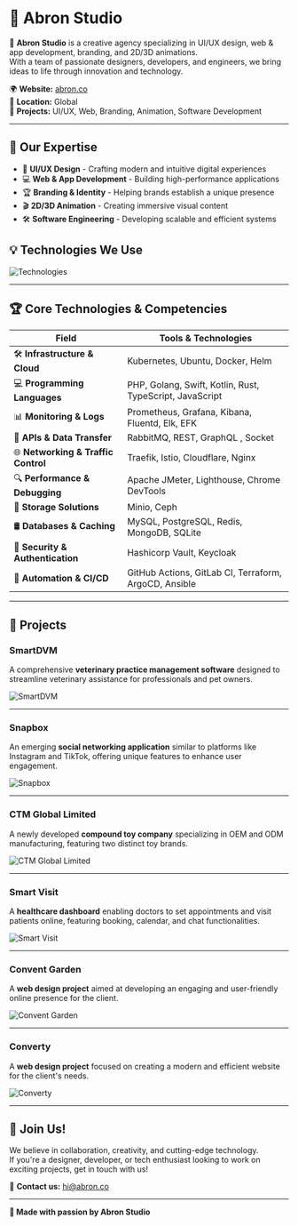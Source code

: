 # 🌟 Abron Studio

🚀 **Abron Studio** is a creative agency specializing in UI/UX design, web & app development, branding, and 2D/3D animations.  
With a team of passionate designers, developers, and engineers, we bring ideas to life through innovation and technology.

🌍 **Website:** [abron.co](https://abron.co)  
📍 **Location:** Global  
💼 **Projects:** UI/UX, Web, Branding, Animation, Software Development  

---

## 📌 Our Expertise
- 🎨 **UI/UX Design** - Crafting modern and intuitive digital experiences  
- 💻 **Web & App Development** - Building high-performance applications  
- 🏆 **Branding & Identity** - Helping brands establish a unique presence  
- 🎬 **2D/3D Animation** - Creating immersive visual content  
- 🛠 **Software Engineering** - Developing scalable and efficient systems  

## 💡 Technologies We Use
![Technologies](https://skillicons.dev/icons?i=swift,php,laravel,android,kotlin,flutter,rust,go,mysql,mongodb,redis,wordpress)

---

## 🏆 Core Technologies & Competencies

| **Field** | **Tools & Technologies** |
|-----------|--------------------------|
| 🛠 **Infrastructure & Cloud** | Kubernetes, Ubuntu, Docker, Helm |
| 💻 **Programming Languages** | PHP, Golang, Swift, Kotlin, Rust, TypeScript, JavaScript |
| 📊 **Monitoring & Logs** | Prometheus, Grafana, Kibana, Fluentd, Elk, EFK |
| 🔗 **APIs & Data Transfer** | RabbitMQ, REST, GraphQL , Socket |
| 🌐 **Networking & Traffic Control** | Traefik, Istio, Cloudflare, Nginx |
| 🔍 **Performance & Debugging** | Apache JMeter, Lighthouse, Chrome DevTools |
| 📁 **Storage Solutions** | Minio, Ceph |
| 🛢 **Databases & Caching** | MySQL, PostgreSQL, Redis, MongoDB, SQLite |
| 🔐 **Security & Authentication** | Hashicorp Vault, Keycloak |
| 🔄 **Automation & CI/CD** | GitHub Actions, GitLab CI, Terraform, ArgoCD, Ansible |

---

## 🚀 Projects

### **SmartDVM**
A comprehensive **veterinary practice management software** designed to streamline veterinary assistance for professionals and pet owners.  

![SmartDVM](https://api.abron.co/storage/projects/QedjhzNOgGi18ze2yyEfQXxxcdy32fHSRPtLhiF0.png)

---

### **Snapbox**
An emerging **social networking application** similar to platforms like Instagram and TikTok, offering unique features to enhance user engagement.  

![Snapbox](https://api.abron.co/storage/projects/kXqhdmLC3OW8Uu19oEaCIRWaq0AwWx4joyQ7d9yd.jpg)

---

### **CTM Global Limited**
A newly developed **compound toy company** specializing in OEM and ODM manufacturing, featuring two distinct toy brands.  

![CTM Global Limited](https://api.abron.co/storage/projects/sINk93ehBPtdx9KmrqvElkcoNj2VzGxqs0VcW1pe.jpg)

---

### **Smart Visit**
A **healthcare dashboard** enabling doctors to set appointments and visit patients online, featuring booking, calendar, and chat functionalities.  

![Smart Visit](https://api.abron.co/storage/projects/Smart-Visit-Hero.jpg)

---

### **Convent Garden**
A **web design project** aimed at developing an engaging and user-friendly online presence for the client.  

![Convent Garden](https://api.abron.co/storage/projects/CGFX-1.jpg)

---

### **Converty**
A **web design project** focused on creating a modern and efficient website for the client's needs.  

![Converty](https://api.abron.co/storage/projects/Converty-1.jpg)

---

## 🤝 Join Us!
We believe in collaboration, creativity, and cutting-edge technology.  
If you're a designer, developer, or tech enthusiast looking to work on exciting projects, get in touch with us!

🔗 **Contact us:** [hi@abron.co](mailto:hi@abron.co)

---
**💖 Made with passion by Abron Studio**
